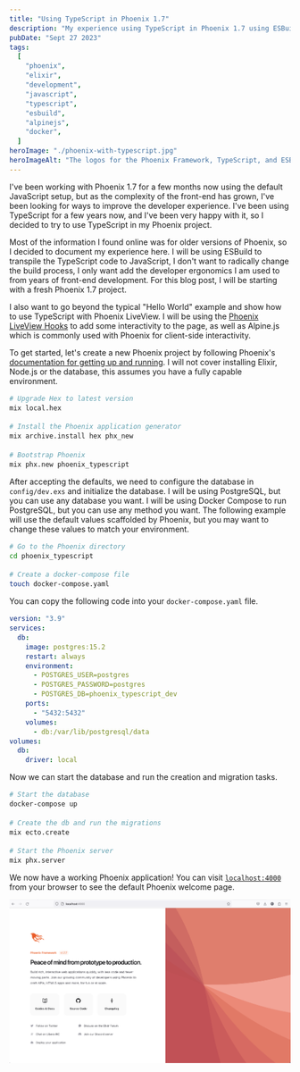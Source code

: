 ```yaml
---
title: "Using TypeScript in Phoenix 1.7"
description: "My experience using TypeScript in Phoenix 1.7 using ESBuild"
pubDate: "Sept 27 2023"
tags:
  [
    "phoenix",
    "elixir",
    "development",
    "javascript",
    "typescript",
    "esbuild",
    "alpinejs",
    "docker",
  ]
heroImage: "./phoenix-with-typescript.jpg"
heroImageAlt: "The logos for the Phoenix Framework, TypeScript, and ESBuild"
---
```


I've been working with Phoenix 1.7 for a few months now using the default JavaScript setup, but as the complexity of the front-end has grown, I've been looking for ways to improve the developer experience. I've been using TypeScript for a few years now, and I've been very happy with it, so I decided to try to use TypeScript in my Phoenix project.

Most of the information I found online was for older versions of Phoenix, so I decided to document my experience here. I will be using ESBuild to transpile the TypeScript code to JavaScript, I don't want to radically change the build process, I only want add the developer ergonomics I am used to from years of front-end development. For this blog post, I will be starting with a fresh Phoenix 1.7 project.

I also want to go beyond the typical "Hello World" example and show how to use TypeScript with Phoenix LiveView. I will be using the [Phoenix LiveView Hooks](https://hexdocs.pm/phoenix_live_view/js-interop.html#phoenix_live_view_hooks) to add some interactivity to the page, as well as Alpine.js which is commonly used with Phoenix for client-side interactivity.

To get started, let's create a new Phoenix project by following Phoenix's [documentation for getting up and running](https://hexdocs.pm/phoenix/up_and_running.html). I will not cover installing Elixir, Node.js or the database, this assumes you have a fully capable environment.

```bash
# Upgrade Hex to latest version
mix local.hex

# Install the Phoenix application generator
mix archive.install hex phx_new

# Bootstrap Phoenix
mix phx.new phoenix_typescript
```

After accepting the defaults, we need to configure the database in `config/dev.exs` and initialize the database. I will be using PostgreSQL, but you can use any database you want. I will be using Docker Compose to run PostgreSQL, but you can use any method you want. The following example will use the default values scaffolded by Phoenix, but you may want to change these values to match your environment.

```sh
# Go to the Phoenix directory
cd phoenix_typescript

# Create a docker-compose file
touch docker-compose.yaml
```

You can copy the following code into your `docker-compose.yaml` file.

```yaml
version: "3.9"
services:
  db:
    image: postgres:15.2
    restart: always
    environment:
      - POSTGRES_USER=postgres
      - POSTGRES_PASSWORD=postgres
      - POSTGRES_DB=phoenix_typescript_dev
    ports:
      - "5432:5432"
    volumes:
      - db:/var/lib/postgresql/data
volumes:
  db:
    driver: local
```

Now we can start the database and run the creation and migration tasks.

```sh
# Start the database
docker-compose up

# Create the db and run the migrations
mix ecto.create

# Start the Phoenix server
mix phx.server
```

We now have a working Phoenix application! You can visit [`localhost:4000`](http://localhost:4000) from your browser to see the default Phoenix welcome page.

![A local image](./phoenix-with-typescript-new-project.png)

